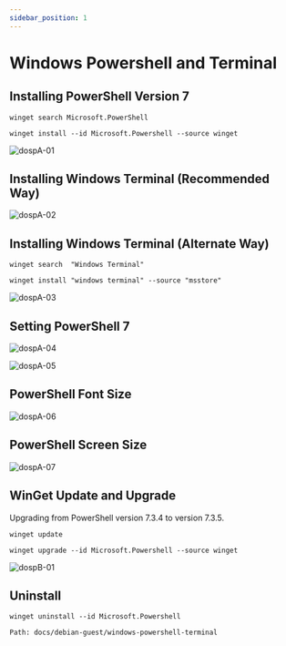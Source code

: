 ```yaml
---
sidebar_position: 1
---
```

# Windows Powershell and Terminal


## Installing PowerShell Version 7


```
winget search Microsoft.PowerShell
```

```
winget install --id Microsoft.Powershell --source winget
```


![dospA-01](../../static/img/legacy/dospA-01.jpg)


## Installing Windows Terminal (Recommended Way)


![dospA-02](../../static/img/legacy/dospA-02.jpg)


## Installing Windows Terminal (Alternate Way)
```
winget search  "Windows Terminal"
```

```
winget install "windows terminal" --source "msstore"
```


![dospA-03](../../static/img/legacy/dospA-03.jpg)


## Setting PowerShell 7


![dospA-04](../../static/img/legacy/dospA-04.jpg)


![dospA-05](../../static/img/legacy/dospA-05.jpg)


## PowerShell Font Size


![dospA-06](../../static/img/legacy/dospA-06.jpg)


## PowerShell Screen Size


![dospA-07](../../static/img/legacy/dospA-07.jpg)


## WinGet Update and Upgrade



Upgrading from PowerShell version 7.3.4 to version 7.3.5.



```
winget update

winget upgrade --id Microsoft.Powershell --source winget
```


![dospB-01](../../static/img/legacy/dospB-01.jpg)


## Uninstall



```
winget uninstall --id Microsoft.Powershell
```

```
Path: docs/debian-guest/windows-powershell-terminal
```